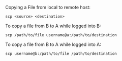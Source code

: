 Copying a File from local to remote host:

```
scp <source> <destination>
```
To copy a file from B to A while logged into B:
```
scp /path/to/file username@a:/path/to/destination
```
To copy a file from B to A while logged into A:
```
scp username@b:/path/to/file /path/to/destination
```
